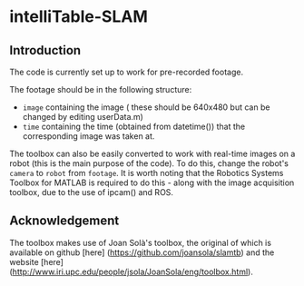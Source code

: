 # intelliTable-SLAM

## Introduction

The code is currently set up to work for pre-recorded footage.

The footage should be in the following structure:
* `image` containing the image ( these should be 640x480 but can be changed by editing userData.m)
* `time` containing the time (obtained from datetime()) that the corresponding image was taken at.

The toolbox can also be easily converted to work with real-time images on a robot (this is the main purpose of the code). To do this, change the robot's `camera` to `robot` from `footage`. It is worth noting that the Robotics Systems Toolbox for MATLAB is required to do this - along with the image acquisition toolbox, due to the use of ipcam() and ROS.

## Acknowledgement

The toolbox makes use of Joan Solà's toolbox, the original of which is available on github [here] (https://github.com/joansola/slamtb) and the website [here] (http://www.iri.upc.edu/people/jsola/JoanSola/eng/toolbox.html).
